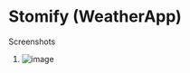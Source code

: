 # Stomify (WeatherApp)

Screenshots
1. ![image](https://github.com/rahuldohare007/WeatherApp/assets/67474480/c66716b2-ae42-433f-814f-b03831bdfde9)
